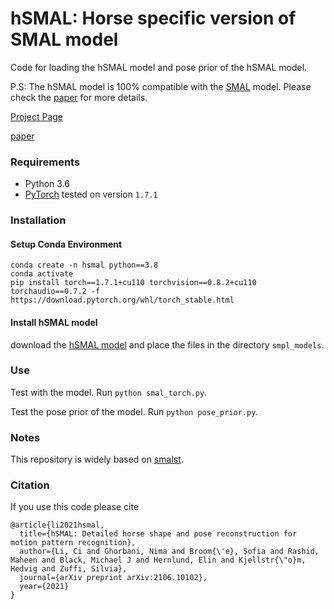 # hSMAL: Horse specific version of SMAL model

Code for loading the hSMAL model and pose prior of the hSMAL model.

P.S: The hSMAL model is 100% compatible with the [SMAL](https://smal.is.tue.mpg.de/) model. Please check the [paper](https://arxiv.org/abs/2106.10102) for more details. 

[Project Page](https://sites.google.com/view/cv4horses/cv4horses)

[paper](https://arxiv.org/abs/2106.10102)


### Requirements
- Python 3.6
- [PyTorch](https://pytorch.org/) tested on version `1.7.1`

### Installation

#### Setup Conda Environment
```
conda create -n hsmal python==3.8
conda activate 
pip install torch==1.7.1+cu110 torchvision==0.8.2+cu110 torchaudio==0.7.2 -f https://download.pytorch.org/whl/torch_stable.html
```

#### Install hSMAL model
download the [hSMAL model](https://sites.google.com/view/cv4horses) and place the files in the directory ```smpl_models```.

### Use

Test with the model. Run ```python smal_torch.py```.

Test the pose prior of the model. Run ```python pose_prior.py```.



### Notes
This repository is widely based on [smalst](https://github.com/silviazuffi/smalst).


### Citation

If you use this code please cite
```
@article{li2021hsmal,
  title={hSMAL: Detailed horse shape and pose reconstruction for motion pattern recognition},
  author={Li, Ci and Ghorbani, Nima and Broom{\'e}, Sofia and Rashid, Maheen and Black, Michael J and Hernlund, Elin and Kjellstr{\"o}m, Hedvig and Zuffi, Silvia},
  journal={arXiv preprint arXiv:2106.10102},
  year={2021}
}
```



